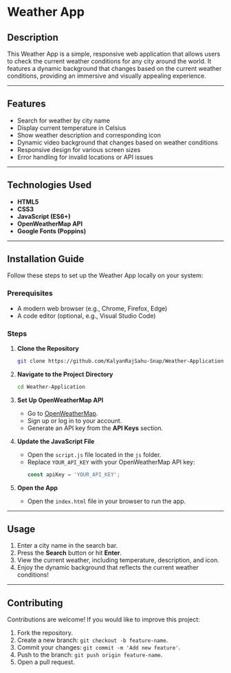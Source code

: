 # Weather App

## Description

This Weather App is a simple, responsive web application that allows users to check the current weather conditions for any city around the world. It features a dynamic background that changes based on the current weather conditions, providing an immersive and visually appealing experience.

---

## Features

- Search for weather by city name
- Display current temperature in Celsius
- Show weather description and corresponding icon
- Dynamic video background that changes based on weather conditions
- Responsive design for various screen sizes
- Error handling for invalid locations or API issues

---

## Technologies Used

- **HTML5**
- **CSS3**
- **JavaScript (ES6+)**
- **OpenWeatherMap API**
- **Google Fonts (Poppins)**

---

## Installation Guide

Follow these steps to set up the Weather App locally on your system:

### Prerequisites

- A modern web browser (e.g., Chrome, Firefox, Edge)
- A code editor (optional, e.g., Visual Studio Code)

### Steps

1. **Clone the Repository**
   ```bash
   git clone https://github.com/KalyanRajSahu-Snap/Weather-Application.git
   ```

2. **Navigate to the Project Directory**
   ```bash
   cd Weather-Application
   ```

3. **Set Up OpenWeatherMap API**
   - Go to [OpenWeatherMap](https://openweathermap.org/).
   - Sign up or log in to your account.
   - Generate an API key from the **API Keys** section.

4. **Update the JavaScript File**
   - Open the `script.js` file located in the `js` folder.
   - Replace `YOUR_API_KEY` with your OpenWeatherMap API key:
     ```javascript
     const apiKey = 'YOUR_API_KEY';
     ```

5. **Open the App**
   - Open the `index.html` file in your browser to run the app.

---

## Usage

1. Enter a city name in the search bar.
2. Press the **Search** button or hit **Enter**.
3. View the current weather, including temperature, description, and icon.
4. Enjoy the dynamic background that reflects the current weather conditions!

---

## Contributing

Contributions are welcome! If you would like to improve this project:

1. Fork the repository.
2. Create a new branch: `git checkout -b feature-name`.
3. Commit your changes: `git commit -m 'Add new feature'`.
4. Push to the branch: `git push origin feature-name`.
5. Open a pull request.
